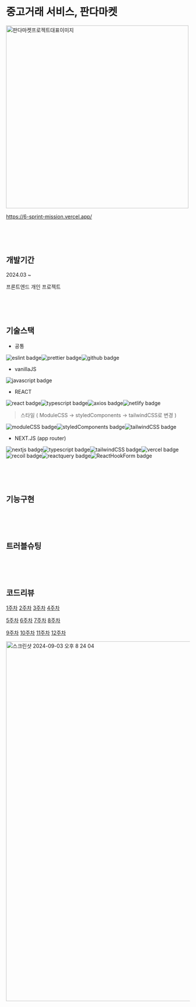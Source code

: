 # 중고거래 서비스, 판다마켓

<img alt="판다마켓프로젝트대표이미지" src="https://github.com/user-attachments/assets/2fc2d7a8-4bf1-42cb-8ff6-60449e7f4ff3" width=500 height=500/>


https://6-sprint-mission.vercel.app/

<br/>

<br/>

<br/>

## 개발기간

2024.03 ~

프론트엔드 개인 프로젝트

<br/>

<br/>

<br/>

## 기술스택


- 공통 

<img
  alt="eslint badge"
  src="https://img.shields.io/badge/eslint-4B32C3?style=flat-square&logo=ESLint&logoColor=white"
/><img
  alt="prettier badge"
  src="https://img.shields.io/badge/prettier-F7B93E?style=flat-square&logo=Prettier&logoColor=black"
/><img
  alt="github badge"
  src="https://img.shields.io/badge/github-181717?style=flat-square&logo=GitHub&logoColor=white"
/>

- vanillaJS

<img
  alt="javascript badge"
  src="https://img.shields.io/badge/javascript-F7DF1E?style=flat-square&logo=JavaScript&logoColor=black"
/>


- REACT

<img
  alt="react badge"
  src="https://img.shields.io/badge/react-61DAFB?style=flat-square&logo=React&logoColor=black"
/><img
  alt="typescript badge"
  src="https://img.shields.io/badge/typescript-3178C6?style=flat-square&logo=TypeScript&logoColor=white"
/><img
  alt="axios badge"
  src="https://img.shields.io/badge/axios-5A29E4?style=flat-square&logo=Axios&logoColor=white"
/><img
  alt="netlify badge"
  src="https://img.shields.io/badge/netlify-00C7B7?style=flat-square&logo=Netlify&logoColor=white"
/>

> 스타일 ( ModuleCSS -> styledComponents -> tailwindCSS로 변경 )


<img
  alt="moduleCSS badge"
  src="https://img.shields.io/badge/moduleCSS-000?style=flat-square&logo=undefined&logoColor=white"
/><img
  alt="styledComponents badge"
  src="https://img.shields.io/badge/styledComponents-DB7093?style=flat-square&logo=styled-components&logoColor=white"
/><img
  alt="tailwindCSS badge"
  src="https://img.shields.io/badge/tailwindCSS-06B6D4?style=flat-square&logo=Tailwind CSS&logoColor=white"
/>

- NEXT.JS (app router)

<img
  alt="nextjs badge"
  src="https://img.shields.io/badge/next.js-000?style=flat-square&logo=next.js&logoColor=white"
/><img
  alt="typescript badge"
  src="https://img.shields.io/badge/typescript-3178C6?style=flat-square&logo=TypeScript&logoColor=white"
/><img
  alt="tailwindCSS badge"
  src="https://img.shields.io/badge/tailwindCSS-06B6D4?style=flat-square&logo=Tailwind CSS&logoColor=white"
/><img
  alt="vercel badge"
  src="https://img.shields.io/badge/vercel-000000?style=flat-square&logo=Vercel&logoColor=white"
/><img
  alt="recoil badge"
  src="https://img.shields.io/badge/recoil-3578E5?style=flat-square&logo=Recoil&logoColor=white"
/><img
  alt="reactquery badge"
  src="https://img.shields.io/badge/reactquery-FF4154?style=flat-square&logo=React Query&logoColor=white"
/><img
  alt="ReactHookForm badge"
  src="https://img.shields.io/badge/ReactHookForm-EC5990?style=flat-square&logo=ReactHookForm&logoColor=white"
/>


<br/>

<br/>

<br/>

## 기능구현

<br/>

<br/>

<br/>

## 트러블슈팅

<br/>

<br/>

<br/>

## 코드리뷰



[1주차](https://github.com/codeit-bootcamp-frontend/6-Sprint-Mission/pull/27)  [2주차](https://github.com/codeit-bootcamp-frontend/6-Sprint-Mission/pull/88)  [3주차](https://github.com/codeit-bootcamp-frontend/6-Sprint-Mission/pull/174)  [4주차](https://github.com/codeit-bootcamp-frontend/6-Sprint-Mission/pull/245)

[5주차](https://github.com/codeit-bootcamp-frontend/6-Sprint-Mission/pull/305)  [6주차](https://github.com/codeit-bootcamp-frontend/6-Sprint-Mission/pull/385)  [7주차](https://github.com/codeit-bootcamp-frontend/6-Sprint-Mission/pull/458)  [8주차](https://github.com/codeit-bootcamp-frontend/6-Sprint-Mission/pull/537)

[9주차](https://github.com/codeit-bootcamp-frontend/6-Sprint-Mission/pull/571)  [10주차](https://github.com/codeit-bootcamp-frontend/6-Sprint-Mission/pull/620)  [11주차](https://github.com/codeit-bootcamp-frontend/6-Sprint-Mission/pull/677)  [12주차](https://github.com/codeit-bootcamp-frontend/6-Sprint-Mission/pull/720)


<img width="984" alt="스크린샷 2024-09-03 오후 8 24 04" src="https://github.com/user-attachments/assets/9f9e52e7-cba8-46b4-a122-68fc0160bfa5">

